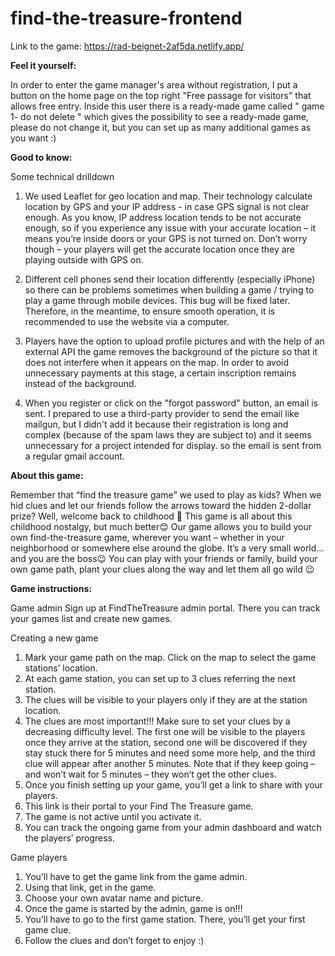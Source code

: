 # find-the-treasure-frontend

Link to the game: 
https://rad-beignet-2af5da.netlify.app/

**Feel it yourself:**

In order to enter the game manager's area without registration, 
I put a button on the home page on the top right "Free passage for visitors" that allows free entry. 
Inside this user there is a ready-made game called " game 1- do not delete " which gives the possibility to see a ready-made game, 
please do not change it, but you can set up as many additional games as you want :)

**Good to know:**

Some technical drilldown
1. We used Leaflet for geo location and map.
Their technology calculate location by GPS and your IP address - in case GPS signal is not clear enough. 
As you know, IP address location tends to be not accurate enough, so if you experience any issue with your
accurate location – it means you’re inside doors or your GPS is not turned on.
Don’t worry though – your players will get the accurate location once they are playing outside with GPS on.

2. Different cell phones send their location differently (especially iPhone)
so there can be problems sometimes when building a game / trying to play a game through mobile devices.
This bug will be fixed later.
Therefore, in the meantime, to ensure smooth operation, it is recommended to use the website via a computer.

3. Players have the option to upload profile pictures and with the help of an external API the game removes the background of the picture
so that it does not interfere when it appears on the map.
In order to avoid unnecessary payments at this stage, a certain inscription remains instead of the background.

4. When you register or click on the "forgot password" button, an email is sent. I prepared to use a third-party provider to send the email like mailgun, 
but I didn't add it because their registration is long and complex (because of the spam laws they are subject to) 
and it seems unnecessary for a project intended for display.
so the email is sent from a regular gmail account.

**About this game:**

Remember that “find the treasure game” we used to play as kids? 
When we hid clues and let our friends follow the arrows toward the hidden 2-dollar prize? 
Well, welcome back to childhood 🥳
This game is all about this childhood nostalgy, but much better😊
Our game allows you to build your own find-the-treasure game, 
wherever you want – whether in your neighborhood or somewhere else around the globe. 
It’s a very small world… and you are the boss😉
You can play with your friends or family, build your own game path, plant your clues along the way and let them all go wild 😉 

**Game instructions:**

Game admin
Sign up at FindTheTreasure admin portal.
There you can track your games list and create new games.

Creating a new game
1.	Mark your game path on the map. Click on the map to select the game stations’ location.
2.	At each game station, you can set up to 3 clues referring the next station.
3.	The clues will be visible to your players only if they are at the station location.
4.	The clues are most important!!!
    Make sure to set your clues by a decreasing difficulty level.
    The first one will be visible to the players once they arrive at the station, 
    second one will be discovered if they stay stuck there for 5 minutes and need some more help, and the third clue will appear after another 5 minutes.
    Note that if they keep going – and won’t wait for 5 minutes – they won’t get the other clues.
5.	Once you finish setting up your game, you’ll get a link to share with your players.
6.	This link is their portal to your Find The Treasure game.
7.	The game is not active until you activate it.
8.	You can track the ongoing game from your admin dashboard and watch the players’ progress.

Game players
1.	You’ll have to get the game link from the game admin.
2.	Using that link, get in the game.
3.	Choose your own avatar name and picture.
4.	Once the game is started by the admin, game is on!!!
5.	You’ll have to go to the first game station. There, you’ll get your first game clue.
6.	Follow the clues and don’t forget to enjoy :)
